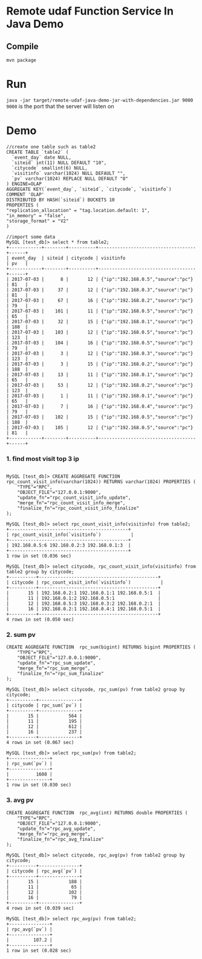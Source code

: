 <!--
Licensed to the Apache Software Foundation (ASF) under one
or more contributor license agreements.  See the NOTICE file
distributed with this work for additional information
regarding copyright ownership.  The ASF licenses this file
to you under the Apache License, Version 2.0 (the
"License"); you may not use this file except in compliance
with the License.  You may obtain a copy of the License at

  http://www.apache.org/licenses/LICENSE-2.0

Unless required by applicable law or agreed to in writing,
software distributed under the License is distributed on an
"AS IS" BASIS, WITHOUT WARRANTIES OR CONDITIONS OF ANY
KIND, either express or implied.  See the License for the
specific language governing permissions and limitations
under the License.
-->

# Remote udaf Function Service In Java Demo

## Compile 
`mvn package`

# Run

`java -jar target/remote-udaf-java-demo-jar-with-dependencies.jar 9000`
`9000` is the port that the server will listen on

# Demo


```
//create one table such as table2
CREATE TABLE `table2` (
  `event_day` date NULL,
  `siteid` int(11) NULL DEFAULT "10",
  `citycode` smallint(6) NULL,
  `visitinfo` varchar(1024) NULL DEFAULT "",
  `pv` varchar(1024) REPLACE NULL DEFAULT "0"
) ENGINE=OLAP
AGGREGATE KEY(`event_day`, `siteid`, `citycode`, `visitinfo`)
COMMENT 'OLAP'
DISTRIBUTED BY HASH(`siteid`) BUCKETS 10
PROPERTIES (
"replication_allocation" = "tag.location.default: 1",
"in_memory" = "false",
"storage_format" = "V2"
)

//import some data 
MySQL [test_db]> select * from table2;
+------------+--------+----------+------------------------------------+------+
| event_day  | siteid | citycode | visitinfo                           | pv   |
+------------+--------+----------+------------------------------------+------+
| 2017-07-03 |      8 |       12 | {"ip":"192.168.0.5","source":"pc"} | 81   |
| 2017-07-03 |     37 |       12 | {"ip":"192.168.0.3","source":"pc"} | 81   |
| 2017-07-03 |     67 |       16 | {"ip":"192.168.0.2","source":"pc"} | 79   |
| 2017-07-03 |    101 |       11 | {"ip":"192.168.0.5","source":"pc"} | 65   |
| 2017-07-03 |     32 |       15 | {"ip":"192.168.0.1","source":"pc"} | 188  |
| 2017-07-03 |    103 |       12 | {"ip":"192.168.0.5","source":"pc"} | 123  |
| 2017-07-03 |    104 |       16 | {"ip":"192.168.0.5","source":"pc"} | 79   |
| 2017-07-03 |      3 |       12 | {"ip":"192.168.0.3","source":"pc"} | 123  |
| 2017-07-03 |      3 |       15 | {"ip":"192.168.0.2","source":"pc"} | 188  |
| 2017-07-03 |     13 |       11 | {"ip":"192.168.0.1","source":"pc"} | 65   |
| 2017-07-03 |     53 |       12 | {"ip":"192.168.0.2","source":"pc"} | 123  |
| 2017-07-03 |      1 |       11 | {"ip":"192.168.0.1","source":"pc"} | 65   |
| 2017-07-03 |      7 |       16 | {"ip":"192.168.0.4","source":"pc"} | 79   |
| 2017-07-03 |    102 |       15 | {"ip":"192.168.0.5","source":"pc"} | 188  |
| 2017-07-03 |    105 |       12 | {"ip":"192.168.0.5","source":"pc"} | 81   |
+------------+--------+----------+------------------------------------+------+

```

### 1. find most visit top 3 ip 
```

MySQL [test_db]> CREATE AGGREGATE FUNCTION  rpc_count_visit_info(varchar(1024)) RETURNS varchar(1024) PROPERTIES (
    "TYPE"="RPC",
    "OBJECT_FILE"="127.0.0.1:9000",
    "update_fn"="rpc_count_visit_info_update",
    "merge_fn"="rpc_count_visit_info_merge",
    "finalize_fn"="rpc_count_visit_info_finalize"
);

MySQL [test_db]> select rpc_count_visit_info(visitinfo) from table2;
+--------------------------------------------+
| rpc_count_visit_info(`visitinfo`)           |
+--------------------------------------------+
| 192.168.0.5:6 192.168.0.2:3 192.168.0.1:3  |
+--------------------------------------------+
1 row in set (0.036 sec)

MySQL [test_db]> select citycode, rpc_count_visit_info(visitinfo) from table2 group by citycode;
+----------+--------------------------------------------+
| citycode | rpc_count_visit_info(`visitinfo`)           |
+----------+--------------------------------------------+
|       15 | 192.168.0.2:1 192.168.0.1:1 192.168.0.5:1  |
|       11 | 192.168.0.1:2 192.168.0.5:1                |
|       12 | 192.168.0.5:3 192.168.0.3:2 192.168.0.2:1  |
|       16 | 192.168.0.2:1 192.168.0.4:1 192.168.0.5:1  |
+----------+--------------------------------------------+
4 rows in set (0.050 sec)

```
### 2. sum pv 
```
CREATE AGGREGATE FUNCTION  rpc_sum(bigint) RETURNS bigint PROPERTIES (
    "TYPE"="RPC",
    "OBJECT_FILE"="127.0.0.1:9000",
    "update_fn"="rpc_sum_update",
    "merge_fn"="rpc_sum_merge",
    "finalize_fn"="rpc_sum_finalize"
);

MySQL [test_db]> select citycode, rpc_sum(pv) from table2 group by citycode;
+----------+---------------+
| citycode | rpc_sum(`pv`) |
+----------+---------------+
|       15 |           564 |
|       11 |           195 |
|       12 |           612 |
|       16 |           237 |
+----------+---------------+
4 rows in set (0.067 sec)

MySQL [test_db]> select rpc_sum(pv) from table2;
+---------------+
| rpc_sum(`pv`) |
+---------------+
|          1608 |
+---------------+
1 row in set (0.030 sec)
```

### 3. avg pv

```
CREATE AGGREGATE FUNCTION  rpc_avg(int) RETURNS double PROPERTIES (
    "TYPE"="RPC",
    "OBJECT_FILE"="127.0.0.1:9000",
    "update_fn"="rpc_avg_update",
    "merge_fn"="rpc_avg_merge",
    "finalize_fn"="rpc_avg_finalize"
);

MySQL [test_db]> select citycode, rpc_avg(pv) from table2 group by citycode;
+----------+---------------+
| citycode | rpc_avg(`pv`) |
+----------+---------------+
|       15 |           188 |
|       11 |            65 |
|       12 |           102 |
|       16 |            79 |
+----------+---------------+
4 rows in set (0.039 sec)

MySQL [test_db]> select rpc_avg(pv) from table2;
+---------------+
| rpc_avg(`pv`) |
+---------------+
|         107.2 |
+---------------+
1 row in set (0.028 sec)

```

